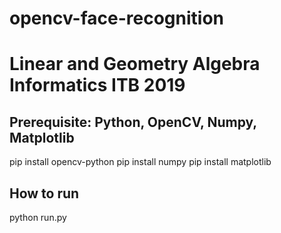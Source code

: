 ﻿# opencv-face-recognition
# Linear and Geometry Algebra Informatics ITB 2019

## Prerequisite: Python, OpenCV, Numpy, Matplotlib
pip install opencv-python
pip install numpy
pip install matplotlib


## How to run
python run.py
